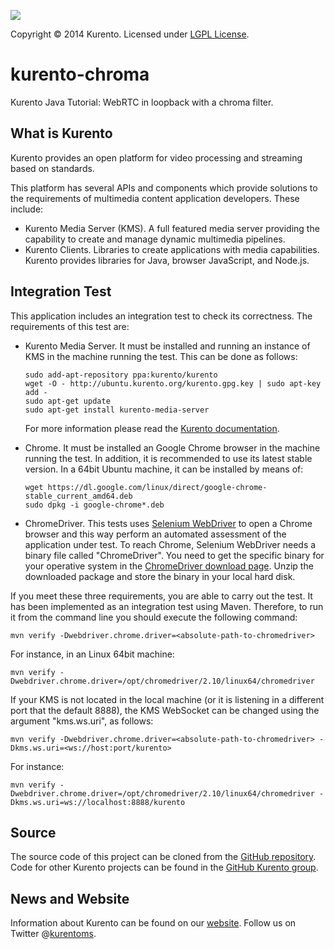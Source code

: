 [![][KurentoImage]][website]

Copyright © 2014 Kurento. Licensed under [LGPL License].

kurento-chroma
====================
Kurento Java Tutorial: WebRTC in loopback with a chroma filter.


What is Kurento
---------------
Kurento provides an open platform for video processing and streaming
based on standards.

This platform has several APIs and components which provide solutions
to the requirements of multimedia content application developers.
These include:

  * Kurento Media Server (KMS). A full featured media server providing
    the capability to create and manage dynamic multimedia pipelines.
  * Kurento Clients. Libraries to create applications with media
    capabilities. Kurento provides libraries for Java, browser JavaScript,
    and Node.js.


Integration Test
----------------
This application includes an integration test to check its correctness. The
requirements of this test are:

  * Kurento Media Server. It must be installed and running an instance of KMS
    in the machine running the test. This can be done as follows:

		sudo add-apt-repository ppa:kurento/kurento
		wget -O - http://ubuntu.kurento.org/kurento.gpg.key | sudo apt-key add -
		sudo apt-get update
		sudo apt-get install kurento-media-server

    For more information please read the [Kurento documentation].

  * Chrome. It must be installed an Google Chrome browser in the machine running
    the test. In addition, it is recommended to use its latest stable version.
    In a 64bit Ubuntu machine, it can be installed by means of:

		wget https://dl.google.com/linux/direct/google-chrome-stable_current_amd64.deb
		sudo dpkg -i google-chrome*.deb

  * ChromeDriver. This tests uses [Selenium WebDriver] to open a Chrome browser
    and this way perform an automated assessment of the application under test.
    To reach Chrome, Selenium WebDriver needs a binary file called "ChromeDriver".
    You need to get the specific binary for your operative system in the
    [ChromeDriver download page]. Unzip the downloaded package and store the binary
    in your local hard disk.

If you meet these three requirements, you are able to carry out the test. It has
been implemented as an integration test using Maven. Therefore, to run it from the
command line you should execute the following command:

	mvn verify -Dwebdriver.chrome.driver=<absolute-path-to-chromedriver>

For instance, in an Linux 64bit machine:

	mvn verify -Dwebdriver.chrome.driver=/opt/chromedriver/2.10/linux64/chromedriver

If your KMS is not located in the local machine (or it is listening in a different port
that the default 8888), the KMS WebSocket can be changed using the argument "kms.ws.uri",
as follows:

	mvn verify -Dwebdriver.chrome.driver=<absolute-path-to-chromedriver> -Dkms.ws.uri=<ws://host:port/kurento>

For instance:

	mvn verify -Dwebdriver.chrome.driver=/opt/chromedriver/2.10/linux64/chromedriver -Dkms.ws.uri=ws://localhost:8888/kurento


Source
------
The source code of this project can be cloned from the [GitHub repository].
Code for other Kurento projects can be found in the [GitHub Kurento group].


News and Website
----------------
Information about Kurento can be found on our [website].
Follow us on Twitter @[kurentoms].


[ChromeDriver download page]: http://chromedriver.storage.googleapis.com/index.html
[Kurento documentation]: http://www.kurento.org/documentation
[KurentoImage]: https://secure.gravatar.com/avatar/21a2a12c56b2a91c8918d5779f1778bf?s=120
[kurentoms]: http://twitter.com/kurentoms
[LGPL License]: http://www.gnu.org/licenses/lgpl-2.1.html
[GitHub repository]: https://github.com/Kurento/kurento-tutorial-java
[GitHub Kurento group]: https://github.com/kurento
[Selenium WebDriver]: http://docs.seleniumhq.org/projects/webdriver/
[website]: http://kurento.org
